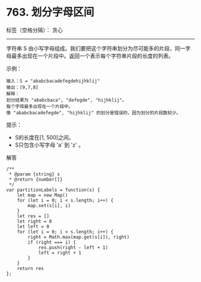 ﻿# 763. 划分字母区间

标签（空格分隔）： 贪心

---

字符串 S 由小写字母组成。我们要把这个字符串划分为尽可能多的片段，同一字母最多出现在一个片段中。返回一个表示每个字符串片段的长度的列表。

示例：

    输入：S = "ababcbacadefegdehijhklij"
    输出：[9,7,8]
    解释：
    划分结果为 "ababcbaca", "defegde", "hijhklij"。
    每个字母最多出现在一个片段中。
    像 "ababcbacadefegde", "hijhklij" 的划分是错误的，因为划分的片段数较少。

提示：

 - S的长度在[1, 500]之间。
 - S只包含小写字母 'a' 到 'z' 。
 
解答

    /**
     * @param {string} s
     * @return {number[]}
     */
    var partitionLabels = function(s) {
        let map = new Map()
        for (let i = 0; i < s.length; i++) {
            map.set(s[i], i)
        }
        let res = []
        let right = 0
        let left = 0
        for (let i = 0; i < s.length; i++) {
            right = Math.max(map.get(s[i]), right)
            if (right === i) {
                res.push(right - left + 1)
                left = right + 1
            }
        }
        return res
    };